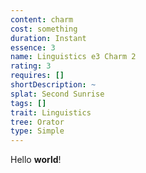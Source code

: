 ```yaml
---
content: charm
cost: something
duration: Instant
essence: 3
name: Linguistics e3 Charm 2
rating: 3
requires: []
shortDescription: ~
splat: Second Sunrise
tags: []
trait: Linguistics
tree: Orator
type: Simple
---
```


Hello **world**!
